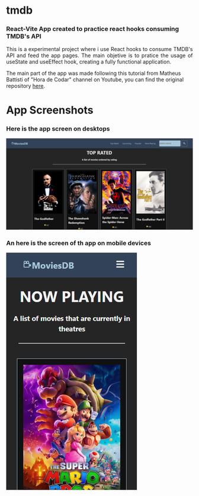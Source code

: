 # tmdb
### React-Vite App created to practice react hooks consuming TMDB's API

<p align="justify">
    This is a experimental project where i use React hooks to consume TMDB's API 
    and feed the app pages. The main objetive is to pratice the usage of useState and 
    useEffect hook, creating a fully functional application.
</p>
<p>
    The main part of the app was made following this tutorial from Matheus Battisti of "Hora de Codar" 
    channel on Youtube, you can find the original repository <a href="https://github.com/matheusbattisti/movies_lib" target="_blank" rel="external">here</a>.
</p>

# App Screenshots
### Here is the app screen on desktops

![Desktop Screen Example](desktop.png "Desktop Screen Example")

### An here is the screen of th app on mobile devices

![Mobile Screen Example](mobile.png "Mobile Screen Example")


